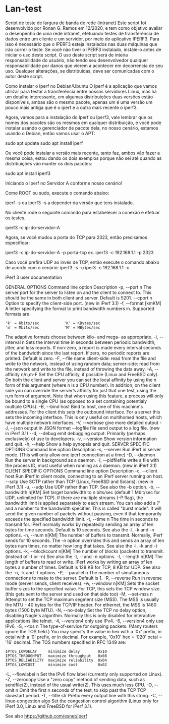 # Lan-test
 Script de teste de largura de banda de rede (intranet)
Este script foi desenvolvido por Ronan G. Ramos em 12/2020, e tem como objetivo avaliar
o desenpenho de uma rede intranet, efetuando testes de transferência de dados entre um
cliente e um servidor, por meio do aplicativo IPERF3.
Para isso é necessário que o IPERF3 esteja instalados nas duas máquinas que irão correr
o teste. Se você não tiver o IPERF3 instalado, instále-o antes de iniciar o uso deste 
script.
O uso deste script será de inteira responsabilidade do usuário, não tendo seu desenvolvedor
qualquer responsabilidade por danos que vierem a acontecer em decorrencia de seu uso.
Qualquer alterações, se distribuídas, deve ser comunicadas com o autor deste script.



Como instalar o Iperf no Debian/Ubuntu
O Iperf é a aplicação que vamos utilizar para testar a transferência entre nossos servidores Linux, mas há um detalhe interessante, em algumas distribuições duas versões estão disponíveis, ambas são o mesmo pacote, apenas um é uma versão um pouco mais antiga que é o iperf e a outra mais recente o iperf3.

Agora, vamos para a instalação do Iperf ou Iperf3, vale lembrar que os nomes dos pacotes são os mesmos em qualquer distribuição, e você pode instalar usando o gerenciador de pacote dela, no nosso cenário, estamos usando o Debian, então vamos usar o APT:

sudo apt update
sudo apt install iperf

Ou você pode instalar a versão mais recente, tanto faz, ambos vão fazer a mesma coisa, estou dando os dois exemplos porque não sei até quando as distribuições vão manter os dois pacotes:


sudo apt install iperf3

Iniciando o Iperf no Servidor A conforme nosso cenário!

Como ROOT ou sudo, execute o comando abaixo:

iperf -s
ou
iperf3 -s
a depender da versão que tens instalado.


No cliente rode o seguinte comando para estabelecer a conexão e efetuar os testes.

iperf3 -c ip-do-servidor-A

Agora, se você mudou a porta do TCP para 2323, então precisamos especificar:

iperf3 -c ip-do-servidor-A -p porta-tcp
ex.
iperf3 -c 192.168.1.1 -p 2323


Caso você prefira UDP ao invés de TCP, então execute o comando abaixo de acordo com o cenário:
iperf3 -s -u
iper3 -c 192.168.1.1 -u




iPerf 3 user documentation

GENERAL OPTIONS
Command line option 	Description
-p, --port n 	The server port for the server to listen on and the client to connect to. This should be the same in both client and server. Default is 5201.
--cport n 	Option to specify the client-side port. (new in iPerf 3.1)
-f, --format [kmKM] 	A letter specifying the format to print bandwidth numbers in. Supported formats are 

    'k' = Kbits/sec           'K' = KBytes/sec
    'm' = Mbits/sec           'M' = MBytes/sec

The adaptive formats choose between kilo- and mega- as appropriate.
-i, --interval n 	Sets the interval time in seconds between periodic bandwidth, jitter, and loss reports. If non-zero, a report is made every interval seconds of the bandwidth since the last report. If zero, no periodic reports are printed. Default is zero.
-F, --file name 	client-side: read from the file and write to the network, instead of using random data;
server-side: read from the network and write to the file, instead of throwing the data away.
-A, --affinity n/n,m-F 	Set the CPU affinity, if possible (Linux and FreeBSD only). On both the client and server you can set the local affinity by using the n form of this argument (where n is a CPU number). In addition, on the client side you can override the server’s affinity for just that one test, using the n,m form of argument. Note that when using this feature, a process will only be bound to a single CPU (as opposed to a set containing potentialy multiple CPUs).
-B, --bind host 	Bind to host, one of this machine's addresses. For the client this sets the outbound interface. For a server this sets the incoming interface. This is only useful on multihomed hosts, which have multiple network interfaces.
-V, --verbose 	give more detailed output
-J, --json 	output in JSON format
--logfile file 	send output to a log file. (new in iPerf 3.1)
--d, --debug 	emit debugging output. Primarily (perhaps exclusively) of use to developers.
-v, --version 	Show version information and quit.
-h, --help 	Show a help synopsis and quit.
SERVER SPECIFIC OPTIONS
Command line option 	Description
-s, --server 	Run iPerf in server mode. (This will only allow one iperf connection at a time)
-D, --daemon 	Run the server in background as a daemon.
-I, --pidfilefile 	write a file with the process ID, most useful when running as a daemon. (new in iPerf 3.1)
CLIENT SPECIFIC OPTIONS
Command line option 	Description
-c, --client host 	Run iPerf in client mode, connecting to an iPerf server running on host.
--sctp 	Use SCTP rather than TCP (Linux, FreeBSD and Solaris). (new in iPerf 3.1)
-u, --udp 	Use UDP rather than TCP. See also the -b option.
-b, --bandwidth n[KM] 	Set target bandwidth to n bits/sec (default 1 Mbit/sec for UDP, unlimited for TCP). If there are multiple streams (-P flag), the bandwidth limit is applied separately to each stream. You can also add a ’/’ and a number to the bandwidth specifier. This is called "burst mode". It will send the given number of packets without pausing, even if that temporarily exceeds the specified bandwidth limit.
-t, --time n 	The time in seconds to transmit for. iPerf normally works by repeatedly sending an array of len bytes for time seconds. Default is 10 seconds. See also the -l, -k and -n options.
-n, --num n[KM] 	The number of buffers to transmit. Normally, iPerf sends for 10 seconds. The -n option overrides this and sends an array of len bytes num times, no matter how long that takes. See also the -l, -k and -t options.
-k, --blockcount n[KM] 	The number of blocks (packets) to transmit. (instead of -t or -n) See also the -t, -l and -n options.
-l, --length n[KM] 	The length of buffers to read or write. iPerf works by writing an array of len bytes a number of times. Default is 128 KB for TCP, 8 KB for UDP. See also the -n, -k and -t options.
-P, --parallel n 	The number of simultaneous connections to make to the server. Default is 1.
-R, --reverse 	Run in reverse mode (server sends, client receives).
-w, --window n[KM] 	Sets the socket buffer sizes to the specified value. For TCP, this sets the TCP window size. (this gets sent to the server and used on that side too)
-M, --set-mss n 	Attempt to set the TCP maximum segment size (MSS). The MSS is usually the MTU - 40 bytes for the TCP/IP header. For ethernet, the MSS is 1460 bytes (1500 byte MTU).
-N, --no-delay 	Set the TCP no delay option, disabling Nagle's algorithm. Normally this is only disabled for interactive applications like telnet.
-4, --version4 	only use IPv4.
-6, --version4 	only use IPv6.
-S, --tos n 	The type-of-service for outgoing packets. (Many routers ignore the TOS field.) You may specify the value in hex with a '0x' prefix, in octal with a '0' prefix, or in decimal. For example, '0x10' hex = '020' octal = '16' decimal. The TOS numbers specified in RFC 1349 are: 

    IPTOS_LOWDELAY     minimize delay        0x10
    IPTOS_THROUGHPUT   maximize throughput   0x08
    IPTOS_RELIABILITY  maximize reliability  0x04
    IPTOS_LOWCOST      minimize cost         0x02

-L, --flowlabel n 	Set the IPv6 flow label (currently only supported on Linux).
-Z, --zerocopy 	Use a "zero copy" method of sending data, such as sendfile(2), instead of the usual write(2). This uses much less CPU.
-O, --omit n 	Omit the first n seconds of the test, to skip past the TCP TCP slowstart period.
-T, --title str 	Prefix every output line with this string.
-C, --linux-congestion algo 	Set the congestion control algorithm (Linux only for iPerf 3.0, Linux and FreeBSD for iPerf 3.1).

See also https://github.com/esnet/iperf